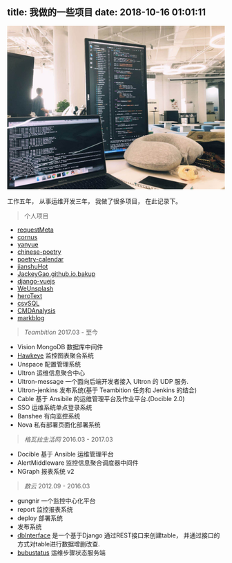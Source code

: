 title: 我做的一些项目
date: 2018-10-16 01:01:11
---


![](/uploads/images/my-projects.jpeg "cover")

工作五年， 从事运维开发三年， 我做了很多项目， 在此记录下。

> 个人项目

- [requestMeta](https://github.com/jackeyGao/requestMeta)
- [cornus]()
- [yanyue](#)
- [chinese-poetry](https://github.com/chinese-poetry/chinese-poetry)
- [poetry-calendar](https://github.com/chinese-poetry/poetry-calendar)
- [jianshuHot](https://github.com/jackeyGao/jianshuHot)
- [JackeyGao.github.io.bakup](https://github.com/jackeyGao/JackeyGao.github.io.bakup)
- [django-vuejs](https://github.com/jackeyGao/django-vuejs)
- [WeUnsplash](https://github.com/jackeyGao/WeUnsplash)
- [heroText](https://github.com/jackeyGao/heroText)
- [csvSQL](https://github.com/jackeyGao/csvSQL)
- [CMDAnalysis](https://github.com/jackeyGao/CMDAnalysis)
- [markblog](https://github.com/jackeyGao/markblog)

> *Teambition* 2017.03 - 至今

- Vision MongoDB 数据库中间件
- [Hawkeye](/words/hawkeye.html) 监控图表聚合系统
- Unspace 配置管理系统
- Ultron 运维信息聚合中心
- Ultron-message 一个面向后端开发者接入 Ultron 的 UDP 服务.
- Ultron-jenkins 发布系统(基于 Teambition 任务和 Jenkins 的结合)
- Cable 基于 Ansibile 的运维管理平台及作业平台.(Docible 2.0)
- SSO 运维系统单点登录系统
- Banshee 有向监控系统
- Nova 私有部署页面化部署系统


> *格瓦拉生活网* 2016.03 - 2017.03

- Docible 基于 Ansible 运维管理平台
- AlertMiddleware 监控信息聚合调度器中间件
- NGraph 报表系统 v2


> *数云* 2012.09 - 2016.03

- gungnir 一个监控中心化平台
- report 监控报表系统
- deploy 部署系统
- 发布系统
- [dbInterface](https://github.com/jackeyGao/dbInterface)  是一个基于Django 通过REST接口来创建table， 并通过接口的方式对table进行数据增删改查.
- [bubustatus](https://github.com/jackeyGao/bubustatus) 运维步骤状态服务端

